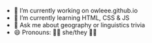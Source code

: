 - 🔭 I’m currently working on owleee.github.io
- 🌱 I’m currently learning HTML, CSS & JS
- 💬 Ask me about geography or linguistics trivia
- 😄 Pronouns: 🏳‍⚧ she/they 🏳‍⚧
